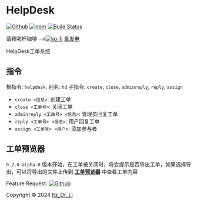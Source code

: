 # HelpDesk

[![Github](https://img.shields.io/badge/GitHub-100000?style=for-the-badge&logo=github&logoColor=white)](https://github.com/itzdrli/koishi-plugin-helpdesk) [![npm](https://img.shields.io/npm/v/koishi-plugin-helpdesk?style=flat-square)](https://www.npmjs.com/package/koishi-plugin-helpdesk) [![Build Status](https://app.travis-ci.com/itzdrli/koishi-plugin-helpdesk.svg?token=TLryNrQDdx1XD7LvpF49&branch=master)](https://app.travis-ci.com/itzdrli/koishi-plugin-helpdesk)

请我喝杯咖啡 -->[![ko-fi](https://img.shields.io/badge/Ko--fi-F16061?style=for-the-badge&logo=ko-fi&logoColor=white)](https://ko-fi.com/itzdrli) [爱发电](https://afdian.net/a/itzdrli)

HelpDesk工单系统

## 指令

 根指令: `helpdesk`, 别名: `hd`
 子指令: `create`, `close`, `adminreply`, `reply`, `assign`

 - `create <信息>`: 创建工单
 - `close <工单号>`: 关闭工单
 - `adminreply <工单号> <信息>`: 管理员回复工单
 - `reply <工单号> <信息>`: 用户回复工单
 - `assign <工单号> <用户>`: 添加参与者

## 工单预览器

  `0.2.0-alpha.0` 版本开始，在工单被关闭时，将会提示是否导出工单，如果选择导出，可以将导出的文件上传到 [**工单预览器**](https://ticket.itzdrli.com/) 中查看工单内容

Feature Request: [![Github](https://img.shields.io/badge/GitHub-100000?style=for-the-badge&logo=github&logoColor=white)](https://github.com/itzdrli/koishi-plugin-helpdesk/issues)

Copyright © 2024 [Itz_Dr_Li](https://github.com/itzdrli)